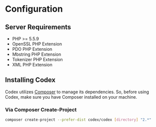 <!--
title: Installation
subtitle: Getting Started
-->
# Configuration

## Server Requirements
* PHP >= 5.5.9
* OpenSSL PHP Extension
* PDO PHP Extension
* Mbstring PHP Extension
* Tokenizer PHP Extension
* XML PHP Extension

## Installing Codex
Codex utilizes [Composer](https://getcomposer.org/) to manage its dependencies. So, before using Codex, make sure you have Composer installed on your machine.

### Via Composer Create-Project
```bash
composer create-project --prefer-dist codex/codex [directory] "2.*"
```
